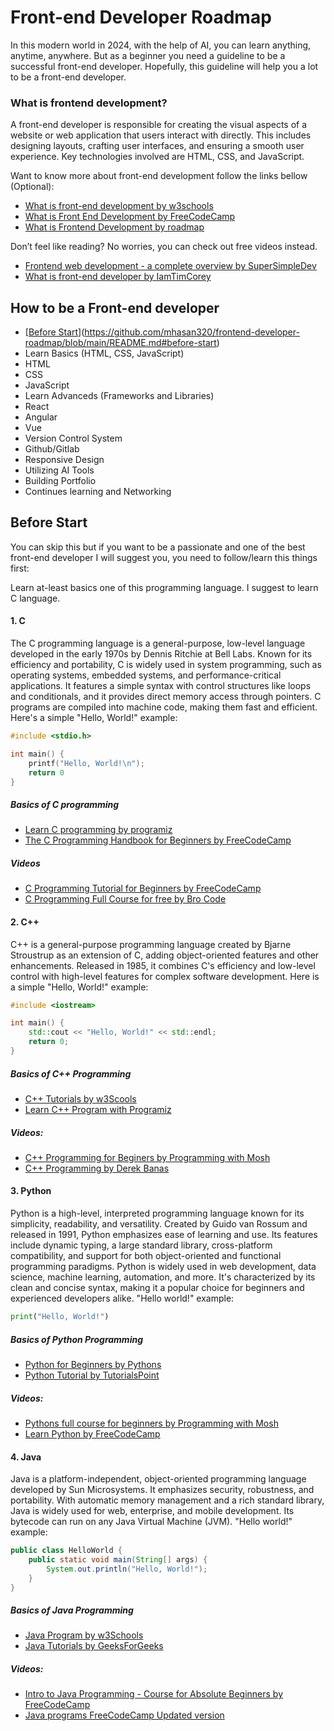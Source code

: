 
# Front-end Developer Roadmap

In this modern world in 2024, with the help of AI, you can learn anything, anytime, anywhere. But as a beginner you need a guideline to be a successful front-end developer. Hopefully, this guideline will help you a lot to be a front-end developer.




### What is frontend development?

A front-end developer is responsible for creating the visual aspects of a website or web application that users interact with directly. This includes designing layouts, crafting user interfaces, and ensuring a smooth user experience. Key technologies involved are HTML, CSS, and JavaScript.

Want to know more about front-end development follow the links bellow (Optional): 

- [What is front-end development by w3schools](https://www.w3schools.com/whatis/whatis_frontenddev.asp)
- [What is Front End Development by FreeCodeCamp](https://www.freecodecamp.org/news/front-end-developer-what-is-front-end-development-explained-in-plain-english/)
- [What is Frontend Development by roadmap](https://roadmap.sh/frontend)

Don’t feel like reading? No worries, you can check out free videos instead.

- [Frontend web development - a complete overview by SuperSimpleDev](https://www.youtube.com/watch?v=WG5ikvJ2TKA)
- [What is front-end developer by IamTimCorey](https://www.youtube.com/watch?v=DUvFLhTWOVI&t=51s)

## How to be a Front-end developer

- [[Before Start](https://github.com/mhasan320/frontend-developer-roadmap/edit/main/README.md#BeforeStart)](https://github.com/mhasan320/frontend-developer-roadmap/blob/main/README.md#before-start)
- Learn Basics (HTML, CSS, JavaScript)
- HTML
- CSS
- JavaScript
- Learn Advanceds (Frameworks and Libraries)
- React
- Angular
- Vue
- Version Control System
- Github/Gitlab
- Responsive Design
- Utilizing AI Tools
- Building Portfolio
- Continues learning and Networking

## Before Start 
You can skip this but if you want to be a passionate and one of the best front-end developer I will suggest you, you need to follow/learn this things first: 

Learn at-least basics one of this programming language. I suggest to learn C language.

#### 1. C 
The C programming language is a general-purpose, low-level language developed in the early 1970s by Dennis Ritchie at Bell Labs. Known for its efficiency and portability, C is widely used in system programming, such as operating systems, embedded systems, and performance-critical applications. It features a simple syntax with control structures like loops and conditionals, and it provides direct memory access through pointers. C programs are compiled into machine code, making them fast and efficient. Here's a simple "Hello, World!" example:

```c
#include <stdio.h>

int main() {
    printf("Hello, World!\n");
    return 0
}
```
##### Basics of C programming
- [Learn C programming by programiz](https://www.programiz.com/c-programming)
- [The C Programming Handbook for Beginners by FreeCodeCamp](https://www.freecodecamp.org/news/the-c-programming-handbook-for-beginners/)

##### Videos
- [C Programming Tutorial for Beginners by FreeCodeCamp](https://www.youtube.com/watch?v=KJgsSFOSQv0)
- [C Programming Full Course for free by Bro Code](https://www.youtube.com/watch?v=87SH2Cn0s9A)

#### 2. C++
C++ is a general-purpose programming language created by Bjarne Stroustrup as an extension of C, adding object-oriented features and other enhancements. Released in 1985, it combines C's efficiency and low-level control with high-level features for complex software development. Here is a simple "Hello, World!" example:

```C++
#include <iostream>

int main() {
    std::cout << "Hello, World!" << std::endl;
    return 0;
}
```
##### Basics of C++ Programming
- [C++ Tutorials by w3Scools](https://www.w3schools.com/cpp/default.asp)
- [Learn C++ Program with Programiz](https://www.programiz.com/cpp-programming)

##### Videos:
- [C++ Programming for Beginers by Programming with Mosh](https://www.youtube.com/watch?v=ZzaPdXTrSb8)
- [C++ Programming by Derek Banas](https://www.youtube.com/watch?v=Rub-JsjMhWY)

#### 3. Python 
Python is a high-level, interpreted programming language known for its simplicity, readability, and versatility. Created by Guido van Rossum and released in 1991, Python emphasizes ease of learning and use. Its features include dynamic typing, a large standard library, cross-platform compatibility, and support for both object-oriented and functional programming paradigms. Python is widely used in web development, data science, machine learning, automation, and more. It's characterized by its clean and concise syntax, making it a popular choice for beginners and experienced developers alike. "Hello world!" example:

``` python
print("Hello, World!")
```

##### Basics of Python Programming
- [Python for Beginners by Pythons](https://www.python.org/about/gettingstarted/)
- [Python Tutorial by TutorialsPoint](https://www.tutorialspoint.com/python/index.htm)

##### Videos: 
- [Pythons full course for beginners by Programming with Mosh](https://www.youtube.com/watch?v=_uQrJ0TkZlc&t=2s)
- [Learn Python by FreeCodeCamp](https://www.youtube.com/watch?v=rfscVS0vtbw)

#### 4. Java
Java is a platform-independent, object-oriented programming language developed by Sun Microsystems. It emphasizes security, robustness, and portability. With automatic memory management and a rich standard library, Java is widely used for web, enterprise, and mobile development. Its bytecode can run on any Java Virtual Machine (JVM). "Hello world!" example:

```Java
public class HelloWorld {
    public static void main(String[] args) {
        System.out.println("Hello, World!");
    }
}
```

##### Basics of Java Programming
- [Java Program by w3Schools](https://www.w3schools.com/java/)
- [Java Tutorials by GeeksForGeeks](https://www.geeksforgeeks.org/java/)

##### Videos:
- [Intro to Java Programming - Course for Absolute Beginners by FreeCodeCamp](https://www.youtube.com/watch?v=GoXwIVyNvX0)
- [Java programs FreeCodeCamp Updated version](https://www.youtube.com/watch?v=A74TOX803D0)
